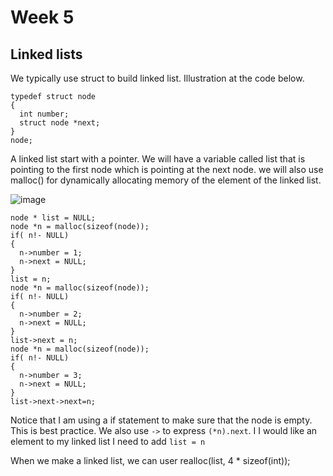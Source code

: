 # Week 5


## Linked lists

We typically use struct to build linked list. Illustration at the code below.

```
typedef struct node
{
  int number;
  struct node *next;
}
node;
```
A linked list start with a pointer.
We will have a variable called list that is pointing to the first node which is pointing at the next node. we will also use malloc() for dynamically allocating memory of the element of the linked list.

![image](https://user-images.githubusercontent.com/64711820/205926839-435d63dd-bb3e-4ac5-abef-4296b1169380.png)

```
node * list = NULL;
node *n = malloc(sizeof(node));
if( n!- NULL)
{
  n->number = 1;
  n->next = NULL;
}
list = n;
node *n = malloc(sizeof(node));
if( n!- NULL)
{
  n->number = 2;
  n->next = NULL;
}
list->next = n;
node *n = malloc(sizeof(node));
if( n!- NULL)
{
  n->number = 3;
  n->next = NULL;
}
list->next->next=n;
```
Notice that I am using a if statement to make sure that the node is empty. This is best practice. We also use `->` to express `(*n).next`. I I would like an element to my linked list I need to add `list = n`


When we make a linked list, we can user realloc(list, 4 * sizeof(int));
